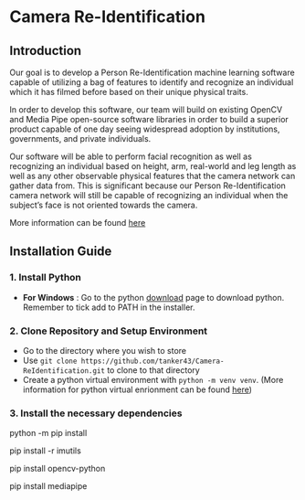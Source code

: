 # Camera Re-Identification

## Introduction 

Our goal is to develop a Person Re-Identification machine learning software capable of utilizing a bag of features to identify and recognize an individual which it has filmed before based on their unique physical traits. 

In order to develop this software, our team will build on existing OpenCV and Media Pipe open-source software libraries in order to build a superior product capable of one day seeing widespread adoption by institutions, governments, and private individuals.

Our software will be able to perform facial recognition as well as recognizing an individual based on height, arm, real-world and leg length as well as any other observable physical features that the camera network can gather data from. This is significant because our Person Re-Identification camera network will still be capable of recognizing an individual when the subject’s face is not oriented towards the camera.

More information can be found [here](https://docs.google.com/document/d/1mN3lAI8NUpKxu4EzZgpTpobC4d-tyT3k/edit?usp=sharing&ouid=109091635654081589922&rtpof=true&sd=true)

## Installation Guide

### 1. Install Python

- **For Windows** : Go to the python [download](https://www.python.org/downloads/) page to download python. Remember to tick add to PATH in the installer. 

### 2. Clone Repository and Setup Environment

- Go to the directory where you wish to store
- Use ```git clone https://github.com/tanker43/Camera-ReIdentification.git``` to clone to that directory
- Create a python virtual environment with ```python -m venv venv```. (More information for python virtual enrionment can be found [here](https://docs.python.org/3/tutorial/venv.html))

### 3. Install the necessary dependencies
python -m pip install 

pip install -r  imutils

pip install opencv-python

pip install mediapipe
